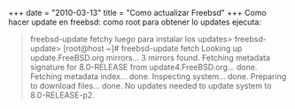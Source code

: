 +++
date = "2010-03-13"
title = "Como actualizar Freebsd"
+++
Como hacer update en freebsd: como root para obtener lo updates ejecuta:

> freebsd-update fetchy luego para instalar los updates> freebsd-update> [root@host ~]# freebsd-update fetch Looking up update.FreeBSD.org mirrors... 3 mirrors found. Fetching metadata signature for 8.0-RELEASE from update4.FreeBSD.org... done. Fetching metadata index... done. Inspecting system... done. Preparing to download files... done. No updates needed to update system to 8.0-RELEASE-p2.
